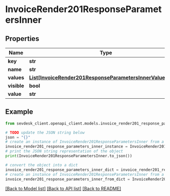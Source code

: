 # InvoiceRender201ResponseParametersInner


## Properties

Name | Type | Description | Notes
------------ | ------------- | ------------- | -------------
**key** | **str** |  | [optional] 
**name** | **str** |  | [optional] 
**values** | [**List[InvoiceRender201ResponseParametersInnerValuesInner]**](InvoiceRender201ResponseParametersInnerValuesInner.md) |  | [optional] 
**visible** | **bool** |  | [optional] 
**value** | **str** |  | [optional] 

## Example

```python
from sevdesk_client.openapi_client.models.invoice_render201_response_parameters_inner import InvoiceRender201ResponseParametersInner

# TODO update the JSON string below
json = "{}"
# create an instance of InvoiceRender201ResponseParametersInner from a JSON string
invoice_render201_response_parameters_inner_instance = InvoiceRender201ResponseParametersInner.from_json(json)
# print the JSON string representation of the object
print(InvoiceRender201ResponseParametersInner.to_json())

# convert the object into a dict
invoice_render201_response_parameters_inner_dict = invoice_render201_response_parameters_inner_instance.to_dict()
# create an instance of InvoiceRender201ResponseParametersInner from a dict
invoice_render201_response_parameters_inner_from_dict = InvoiceRender201ResponseParametersInner.from_dict(invoice_render201_response_parameters_inner_dict)
```
[[Back to Model list]](../README.md#documentation-for-models) [[Back to API list]](../README.md#documentation-for-api-endpoints) [[Back to README]](../README.md)



